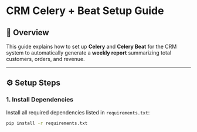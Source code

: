 # CRM Celery + Beat Setup Guide

## 🧩 Overview
This guide explains how to set up **Celery** and **Celery Beat** for the CRM system to automatically generate a **weekly report** summarizing total customers, orders, and revenue.

---

## ⚙️ Setup Steps

### 1. Install Dependencies
Install all required dependencies listed in `requirements.txt`:
```bash
pip install -r requirements.txt
